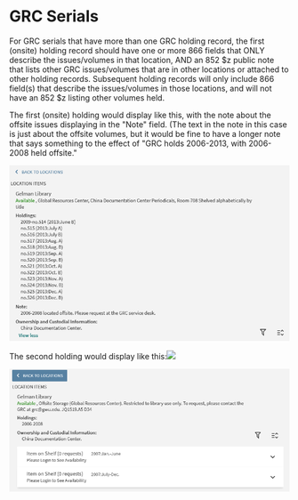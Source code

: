# GRC Serials

For GRC serials that have more than one GRC holding record, the first (onsite) holding record should have one or more 866 fields that ONLY describe the issues/volumes in that location, AND an 852 $z public note that lists other GRC issues/volumes that are in other locations or attached to other holding records. Subsequent holding records will only include 866 field(s) that describe the issues/volumes in those locations, and will not have an 852 $z listing other volumes held.

The first (onsite) holding would display like this, with the note about the offsite issues displaying in the "Note" field. (The text in the note in this case is just about the offsite volumes, but it would be fine to have a longer note that says something to the effect of "GRC holds 2006-2013, with 2006-2008 held offsite."

![](<../../../.gitbook/assets/grc serials holdings primo display 1.PNG>)

The second holding would display like this:![](https://ssl.gstatic.com/ui/v1/icons/mail/images/cleardot.gif)

![](<../../../.gitbook/assets/grc serials holdings primo display 2.PNG>)
